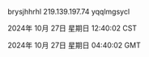 brysjhhrhl 219.139.197.74 yqqlmgsycl

2024年 10月 27日 星期日 12:40:02 CST

2024年 10月 27日 星期日 04:40:02 GMT
